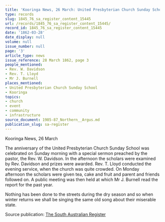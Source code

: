 ```yaml
---
title: 'Kooringa News, 26 March: United Presbyterian Church Sunday School anniversary'
type: records
slug: 1845_76_sa_register_content_15445
url: /records/1845_76_sa_register_content_15445/
record_id: 1845_76_sa_register_content_15445
date: '1862-03-28'
date_display: null
volume: null
issue_number: null
page: '3'
article_type: news
issue_reference: 28 March 1862, page 3
people_mentioned:
- Rev. W. Davidson
- Rev. T. Lloyd
- Mr J. Burnell
places_mentioned:
- United Presbyterian Church Sunday School
- Kooringa
topics:
- church
- event
- community
- infrastructure
source_document: 1985-87_Northern__Argus.md
publication_slug: sa-register
---
```


Kooringa News, 26 March

The anniversary of the United Presbyterian Church Sunday School was celebrated on Sunday morning with a special sermon preached by the pastor, the Rev. W. Davidson.  In the afternoon the scholars were examined by Rev. Davidson and prizes were awarded.  Rev. T. Lloyd conducted the evening service, when the church was quite crowded.  On Monday afternoon the scholars were given tea, cake and fruit and parent and friends followed on.  A public meeting was then held at which Mr J. Burnell read the report for the past year.

Nothing has been done to the streets during the dry season and so when winter returns we shall be singing the same old song about their miserable state.

Source publication: [The South Australian Register](/publications/sa-register/)

